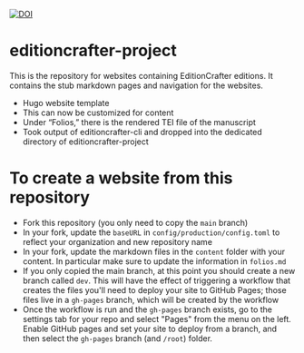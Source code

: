 [![DOI](https://zenodo.org/badge/574679318.svg)](https://zenodo.org/badge/latestdoi/574679318)

# editioncrafter-project
This is the repository for websites containing EditionCrafter editions. It contains the stub markdown pages and navigation for the websites.

- Hugo website template
- This can now be customized for content
- Under “Folios,” there is the rendered TEI file of the manuscript
- Took output of editioncrafter-cli and dropped into the dedicated directory of editioncrafter-project

# To create a website from this repository

- Fork this repository (you only need to copy the `main` branch)
- In your fork, update the `baseURL` in `config/production/config.toml` to reflect your organization and new repository name
- In your fork, update the markdown files in the `content` folder with your content. In particular make sure to update the information in `folios.md`
- If you only copied the main branch, at this point you should create a new branch called `dev`. This will have the effect of triggering a workflow that creates the files you'll need to deploy your site to GitHub Pages; those files live in a `gh-pages` branch, which will be created by the workflow
- Once the workflow is run and the `gh-pages` branch exists, go to the settings tab for your repo and select "Pages" from the menu on the left. Enable GitHub pages and set your site to deploy from a branch, and then select the `gh-pages` branch (and `/root`) folder. 